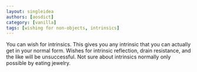 ```yaml
---
layout: singleidea
authors: [aosdict]
category: [vanilla]
tags: [wishing for non-objects, intrinsics]
---
```

You can wish for intrinsics. This gives you any intrinsic that you can actually get in your normal form. Wishes for intrinsic reflection, drain resistance, and the like will be unsuccessful. Not sure about intrinsics normally only possible by eating jewelry.
